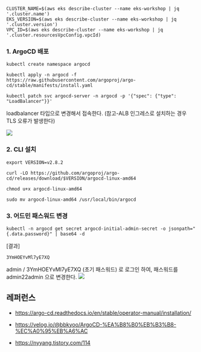 
```
CLUSTER_NAME=$(aws eks describe-cluster --name eks-workshop | jq '.cluster.name')
EKS_VERSION=$(aws eks describe-cluster --name eks-workshop | jq '.cluster.version')
VPC_ID=$(aws eks describe-cluster --name eks-workshop | jq '.cluster.resourcesVpcConfig.vpcId)
```

### 1. ArgoCD 배포 ###
```
kubectl create namespace argocd

kubectl apply -n argocd -f https://raw.githubusercontent.com/argoproj/argo-cd/stable/manifests/install.yaml

kubectl patch svc argocd-server -n argocd -p '{"spec": {"type": "LoadBalancer"}}'
```
loadbalancer 타입으로 변경해서 접속한다. (참고-ALB 인그레스로 설치하는 경우 TLS 오류가 발생한다)

![](https://github.com/gnosia93/eks-on-aws/blob/main/images/argo-cd-login.png)



### 2. CLI 설치 ###
```
export VERSION=v2.8.2

curl -LO https://github.com/argoproj/argo-cd/releases/download/$VERSION/argocd-linux-amd64

chmod u+x argocd-linux-amd64

sudo mv argocd-linux-amd64 /usr/local/bin/argocd
```

### 3. 어드민 패스워드 변경 ###
```
kubectl -n argocd get secret argocd-initial-admin-secret -o jsonpath="{.data.password}" | base64 -d
```
[결과]
```
3YmHOEYvMl7yE7XQ
```

admin / 3YmHOEYvMl7yE7XQ (초기 패스워드) 로 로그인 하여, 패스워드를 admin22admin 으로 변경한다.
![](https://github.com/gnosia93/eks-on-aws/blob/main/images/argo-cd-password.png)





## 레퍼런스 ##

* https://argo-cd.readthedocs.io/en/stable/operator-manual/installation/ 

* https://velog.io/@bbkyoo/ArgoCD-%EA%B8%B0%EB%B3%B8-%EC%A0%95%EB%A6%AC

* https://nyyang.tistory.com/114
  
